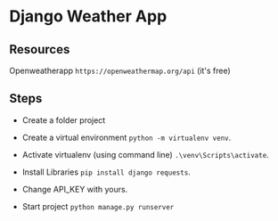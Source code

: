 # Django Weather App

## Resources
Openweatherapp `https://openweathermap.org/api`  (it's free)

## Steps

- Create a folder project

- Create a virtual environment `python -m virtualenv venv`.

- Activate virtualenv (using command line) `.\venv\Scripts\activate`.

- Install Libraries `pip install django requests`.

- Change API_KEY with yours.

- Start project `python manage.py runserver`